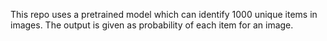 This repo uses a pretrained model which can identify 1000 unique items in images. The output is given as probability of each item for an image.